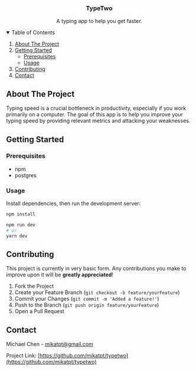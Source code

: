 <p align="center">
  <h3 align="center">TypeTwo</h3>
  <p align="center">
    A typing app to help you get faster.
  </p>
</p>



<!-- TABLE OF CONTENTS -->
<details open="open">
  <summary>Table of Contents</summary>
  <ol>
    <li>
      <a href="#about-the-project">About The Project</a>
    </li>
    <li>
      <a href="#getting-started">Getting Started</a>
      <ul>
        <li><a href="#prerequisites">Prerequisites</a></li>
        <li><a href="#Usage">Usage</a></li>
      </ul>
    </li>
    <li><a href="#contributing">Contributing</a></li>
    <li><a href="#contact">Contact</a></li>
  </ol>
</details>



<!-- ABOUT THE PROJECT -->
## About The Project

Typing speed is a crucial bottleneck in productivity, especially if you work primarily on a computer. The goal of this app is to help you improve your typing speed by providing relevant metrics and attacking your weaknesses.

<!-- GETTING STARTED -->
## Getting Started

### Prerequisites

* npm
* postgres

### Usage

Install dependencies, then run the development server:

```bash
npm install

npm run dev
# or
yarn dev
```

<!-- CONTRIBUTING -->
## Contributing

This project is currently in very basic form.
Any contributions you make to improve upon it will be **greatly appreciated**!

1. Fork the Project
2. Create your Feature Branch (`git checkout -b feature/yourFeature`)
3. Commit your Changes (`git commit -m 'Added a feature!'`)
4. Push to the Branch (`git push origin feature/yourFeature`)
5. Open a Pull Request

<!-- CONTACT -->
## Contact

Michael Chen - mikatpt@gmail.com

Project Link: [https://github.com/mikatpt/typetwo](https://github.com/mikatpt/typetwo)

